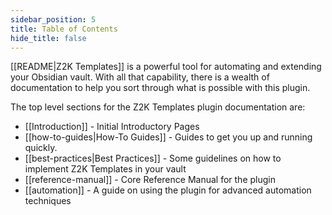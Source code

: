 ```yaml
---
sidebar_position: 5
title: Table of Contents
hide_title: false
---
```

[[README|Z2K Templates]] is a powerful tool for automating and extending your Obsidian vault. With all that capability, there is a wealth of documentation to help you sort through what is possible with this plugin.  

The top level sections for the Z2K Templates plugin documentation are:
- [[Introduction]] - Initial Introductory Pages  
- [[how-to-guides|How-To Guides]] - Guides to get you up and running quickly. 
- [[best-practices|Best Practices]] - Some guidelines on how to implement Z2K Templates in your vault
- [[reference-manual]] - Core Reference Manual for the plugin
- [[automation]] - A guide on using the plugin for advanced automation techniques

